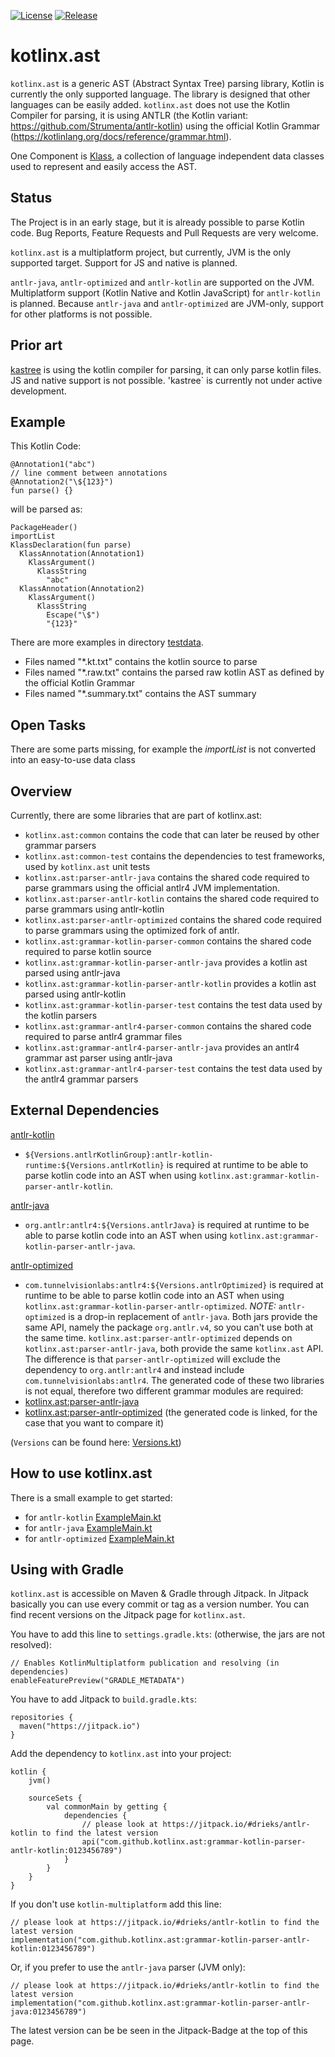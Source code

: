 [![License](https://img.shields.io/badge/License-Apache%202.0-blue.svg)](https://opensource.org/licenses/Apache-2.0)
[![Release](https://jitpack.io/v/kotlinx/ast.svg)](https://jitpack.io/#kotlinx/ast)


# kotlinx.ast

`kotlinx.ast` is a generic AST (Abstract Syntax Tree) parsing library, Kotlin is currently the only supported language.
The library is designed that other languages can be easily added.
`kotlinx.ast` does not use the Kotlin Compiler for parsing,
it is using ANTLR (the Kotlin variant: https://github.com/Strumenta/antlr-kotlin)
using the official Kotlin Grammar (https://kotlinlang.org/docs/reference/grammar.html).

One Component is [Klass](common/src/commonMain/kotlin/kotlinx/ast/common/klass),
a collection of language independent data classes
used to represent and easily access the AST.

## Status
The Project is in an early stage, but it is already possible to parse Kotlin code.
Bug Reports, Feature Requests and Pull Requests are very welcome.

`kotlinx.ast` is a multiplatform project, but currently, JVM is the only supported target.
Support for JS and native is planned.

`antlr-java`, `antlr-optimized` and `antlr-kotlin` are supported on the JVM.
Multiplatform support (Kotlin Native and Kotlin JavaScript) for `antlr-kotlin` is planned.
Because `antlr-java` and `antlr-optimized` are JVM-only, support for other platforms is not possible.

## Prior art
[kastree](https://github.com/cretz/kastree) is using the kotlin compiler for parsing,
it can only parse kotlin files.
JS and native support is not possible. 'kastree` is currently not under active development.

## Example

This Kotlin Code:
```
@Annotation1("abc")
// line comment between annotations
@Annotation2("\${123}")
fun parse() {}
```

will be parsed as:
```
PackageHeader()
importList
KlassDeclaration(fun parse)
  KlassAnnotation(Annotation1)
    KlassArgument()
      KlassString
        "abc"
  KlassAnnotation(Annotation2)
    KlassArgument()
      KlassString
        Escape("\$")
        "{123}"
```

There are more examples in directory [testdata](grammar-kotlin-parser-test/src/commonMain/resources/testdata).
* Files named "*.kt.txt" contains the kotlin source to parse
* Files named "*.raw.txt" contains the parsed raw kotlin AST as defined by the official Kotlin Grammar
* Files named "*.summary.txt" contains the AST summary

## Open Tasks

There are some parts missing, for example the _importList_ is not converted into an easy-to-use data class

## Overview

Currently, there are some libraries that are part of kotlinx.ast:
* `kotlinx.ast:common` contains the code that can later be reused by other grammar parsers
* `kotlinx.ast:common-test` contains the dependencies to test frameworks, used by `kotlinx.ast` unit tests
* `kotlinx.ast:parser-antlr-java` contains the shared code required to parse grammars using the official antlr4 JVM implementation.
* `kotlinx.ast:parser-antlr-kotlin` contains the shared code required to parse grammars using antlr-kotlin
* `kotlinx.ast:parser-antlr-optimized` contains the shared code required to parse grammars using the optimized fork of antlr.
* `kotlinx.ast:grammar-kotlin-parser-common` contains the shared code required to parse kotlin source
* `kotlinx.ast:grammar-kotlin-parser-antlr-java` provides a kotlin ast parsed using antlr-java
* `kotlinx.ast:grammar-kotlin-parser-antlr-kotlin` provides a kotlin ast parsed using antlr-kotlin
* `kotlinx.ast:grammar-kotlin-parser-test` contains the test data used by the kotlin parsers
* `kotlinx.ast:grammar-antlr4-parser-common` contains the shared code required to parse antlr4 grammar files
* `kotlinx.ast:grammar-antlr4-parser-antlr-java` provides an antlr4 grammar ast parser using antlr-java
* `kotlinx.ast:grammar-antlr4-parser-test` contains the test data used by the antlr4 grammar parsers

## External Dependencies

[antlr-kotlin](https://github.com/Strumenta/antlr-kotlin)
* `${Versions.antlrKotlinGroup}:antlr-kotlin-runtime:${Versions.antlrKotlin}`
is required at runtime to be able to parse kotlin code into an AST when using `kotlinx.ast:grammar-kotlin-parser-antlr-kotlin`.

[antlr-java](https://github.com/antlr/antlr4)
* `org.antlr:antlr4:${Versions.antlrJava}`
is required at runtime to be able to parse kotlin code into an AST when using `kotlinx.ast:grammar-kotlin-parser-antlr-java`.

[antlr-optimized](https://github.com/tunnelvisionlabs/antlr4)
* `com.tunnelvisionlabs:antlr4:${Versions.antlrOptimized}`
is required at runtime to be able to parse kotlin code into an AST when using `kotlinx.ast:grammar-kotlin-parser-antlr-optimized`.
*NOTE:* `antlr-optimized` is a drop-in replacement of `antlr-java`.
Both jars provide the same API, namely the package `org.antlr.v4`, so you can't use both at the same time.
`kotlinx.ast:parser-antlr-optimized` depends on `kotlinx.ast:parser-antlr-java`, both provide the same `kotlinx.ast` API.
The difference is that `parser-antlr-optimized` will exclude the dependency to `org.antlr:antlr4`
and instead include `com.tunnelvisionlabs:antlr4`.
The generated code of these two libraries is not equal, therefore two different grammar modules are required:
* [kotlinx.ast:parser-antlr-java](grammar-kotlin-parser-antlr-java/src/main/java/kotlinx/ast/grammar/kotlin/target/antlr/java/generated)
* [kotlinx.ast:parser-antlr-optimized](grammar-kotlin-parser-antlr-optimized/src/main/java/kotlinx/ast/grammar/kotlin/target/antlr/optimized/generated)
(the generated code is linked, for the case that you want to compare it)

(`Versions` can be found here: [Versions.kt](buildSrc/src/main/kotlin/Versions.kt))

## How to use kotlinx.ast
There is a small example to get started:
* for `antlr-kotlin` [ExampleMain.kt](grammar-kotlin-parser-antlr-kotlin/src/jvmTest/kotlin/kotlinx/ast/example/ExampleMain.kt)
* for `antlr-java` [ExampleMain.kt](grammar-kotlin-parser-antlr-java/src/test/kotlin/kotlinx/ast/example/ExampleMain.kt)
* for `antlr-optimized` [ExampleMain.kt](grammar-kotlin-parser-antlr-optimized/src/test/kotlin/kotlinx/ast/example/ExampleMain.kt)

## Using with Gradle
`kotlinx.ast` is accessible on Maven & Gradle through Jitpack. In Jitpack basically you can use every commit or tag as a version number. You can find recent versions on the Jitpack page for `kotlinx.ast`.

You have to add this line to `settings.gradle.kts`: (otherwise, the jars are not resolved):
```
// Enables KotlinMultiplatform publication and resolving (in dependencies)
enableFeaturePreview("GRADLE_METADATA")
```

You have to add Jitpack to `build.gradle.kts`:
```
repositories {
  maven("https://jitpack.io")
}
```

Add the dependency to `kotlinx.ast` into your project:
```
kotlin {
    jvm()

    sourceSets {
        val commonMain by getting {
            dependencies {
                // please look at https://jitpack.io/#drieks/antlr-kotlin to find the latest version
                api("com.github.kotlinx.ast:grammar-kotlin-parser-antlr-kotlin:0123456789")
            }
        }
    }
}
```

If you don't use `kotlin-multiplatform` add this line:
```
// please look at https://jitpack.io/#drieks/antlr-kotlin to find the latest version
implementation("com.github.kotlinx.ast:grammar-kotlin-parser-antlr-kotlin:0123456789")
```
Or, if you prefer to use the `antlr-java` parser (JVM only):
```
// please look at https://jitpack.io/#drieks/antlr-kotlin to find the latest version
implementation("com.github.kotlinx.ast:grammar-kotlin-parser-antlr-java:0123456789")
```
The latest version can be be seen in the Jitpack-Badge at the top of this page.
